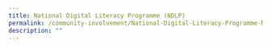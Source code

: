 ```yaml
---
title: National Digital Literacy Programme (NDLP)
permalink: /community-involvement/National-Digital-Literacy-Programme-NDLP/permalink/
description: ""
---
```

